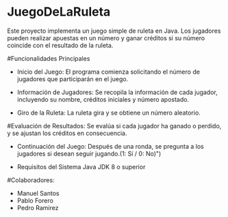 # JuegoDeLaRuleta
Este proyecto implementa un juego simple de ruleta en Java. Los jugadores pueden realizar apuestas en un número y ganar créditos si su número coincide con el resultado de la ruleta.

#Funcionalidades Principales
- Inicio del Juego:
El programa comienza solicitando el número de jugadores que participarán en el juego.

- Información de Jugadores:
Se recopila la información de cada jugador, incluyendo su nombre, créditos iniciales y número apostado.

- Giro de la Ruleta:
La ruleta gira y se obtiene un número aleatorio.

#Evaluación de Resultados:
Se evalúa si cada jugador ha ganado o perdido, y se ajustan los créditos en consecuencia.

- Continuación del Juego:
Después de una ronda, se pregunta a los jugadores si desean seguir jugando.(1: Sí / 0: No)")

- Requisitos del Sistema
Java JDK 8 o superior

#Colaboradores:
- Manuel Santos
- Pablo Forero
- Pedro Ramirez

